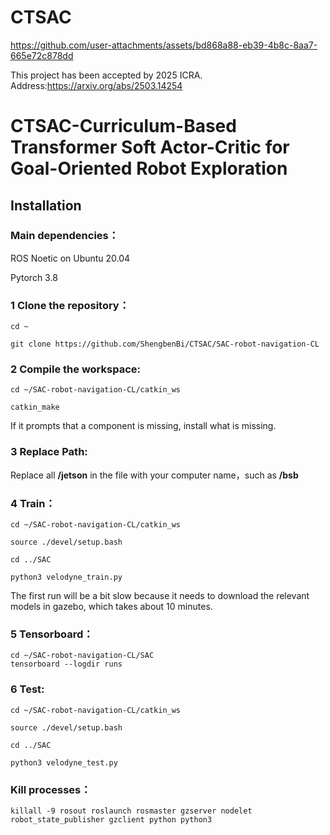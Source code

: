 # CTSAC

https://github.com/user-attachments/assets/bd868a88-eb39-4b8c-8aa7-665e72c878dd

This project has been accepted by 2025 ICRA. Address:https://arxiv.org/abs/2503.14254
# CTSAC-Curriculum-Based Transformer Soft Actor-Critic for Goal-Oriented Robot Exploration

## Installation

### Main dependencies：

ROS Noetic on Ubuntu 20.04

Pytorch 3.8

### 1 Clone the repository：

```
cd ~

git clone https://github.com/ShengbenBi/CTSAC/SAC-robot-navigation-CL
```

### 2 Compile the workspace:

```
cd ~/SAC-robot-navigation-CL/catkin_ws

catkin_make
```

If it prompts that a component is missing, install what is missing.

### 3 Replace Path:

Replace all **/jetson** in the file with your computer name，such as **/bsb**

### 4 Train：

```
cd ~/SAC-robot-navigation-CL/catkin_ws

source ./devel/setup.bash

cd ../SAC

python3 velodyne_train.py
```

The first run will be a bit slow because it needs to download the relevant models in gazebo, which takes about 10 minutes.

### 5 Tensorboard：

```
cd ~/SAC-robot-navigation-CL/SAC
tensorboard --logdir runs

```

### 6 Test:

```
cd ~/SAC-robot-navigation-CL/catkin_ws

source ./devel/setup.bash

cd ../SAC

python3 velodyne_test.py
```

### Kill processes：

```
killall -9 rosout roslaunch rosmaster gzserver nodelet robot_state_publisher gzclient python python3
```

